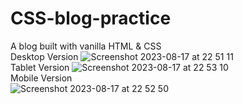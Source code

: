 # CSS-blog-practice
A blog built with vanilla HTML &amp; CSS <br />
Desktop Version
![Screenshot 2023-08-17 at 22 51 11](https://github.com/rofunn/CSS-blog-practice/assets/81062114/b201a20a-0620-4e81-883c-0e5feb4dc6d4)<br />
Tablet Version
![Screenshot 2023-08-17 at 22 53 10](https://github.com/rofunn/CSS-blog-practice/assets/81062114/9a6876ce-ea5a-4aff-9470-cb7ea13e4099)<br />
Mobile Version<br />
![Screenshot 2023-08-17 at 22 52 50](https://github.com/rofunn/CSS-blog-practice/assets/81062114/3ae9f1c0-2d19-4dab-8b9f-19e21526487a)


